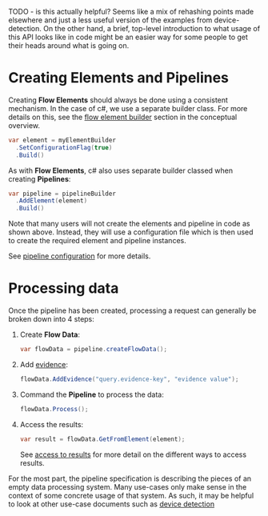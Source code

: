 TODO - is this actually helpful?
Seems like a mix of rehashing points made elsewhere and just a less useful version
of the examples from device-detection.
On the other hand, a brief, top-level introduction to what usage of this API looks
like in code might be an easier way for some people to get their heads around what 
is going on.

# Creating Elements and Pipelines

Creating **Flow Elements** should always be done using a consistent mechanism.
In the case of c#, we use a separate builder class. For more details on this, 
see the [flow element builder](conceptual-overview.md#flow-element-builder) 
section in the conceptual overview.

```c#
var element = myElementBuilder
  .SetConfigurationFlag(true)
  .Build()
```

As with **Flow Elements**, c# also uses separate builder classed when creating 
**Pipelines**:

```c#
var pipeline = pipelineBuilder
  .AddElement(element)
  .Build()
```

Note that many users will not create the elements and pipeline in code
as shown above. 
Instead, they will use a configuration file which is then used to 
create the required element and pipeline instances.

See [pipeline configuration](features/pipeline-configuration.md) for more 
details.

# Processing data

Once the pipeline has been created, processing a request can generally 
be broken down into 4 steps:

1. Create **Flow Data**:
    ```c#
    var flowData = pipeline.createFlowData();
    ```
2. Add [evidence](feature/evidence.md):
    ```c#
    flowData.AddEvidence("query.evidence-key", "evidence value");
    ```
3. Command the **Pipeline** to process the data:
    ```c#
    flowData.Process();
    ```
4. Access the results:
    ```c#
    var result = flowData.GetFromElement(element);
    ```
    See [access to results](feature/access-to-results.md) for more detail on
    the different ways to access results.

For the most part, the pipeline specification is describing the pieces of an 
empty data processing system. Many use-cases only make sense in the context 
of some concrete usage of that system. As such, it may be helpful to look at 
other use-case documents such as 
[device detection](../device-detection-specification/usage-examples.md)